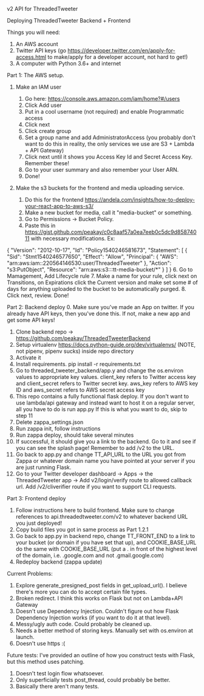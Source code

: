 v2 API for ThreadedTweeter

Deploying ThreadedTweeter Backend + Frontend

Things you will need:
1. An AWS account
2. Twitter API keys (go https://developer.twitter.com/en/apply-for-access.html to make/apply for a developer account, not hard to get!)
2. A computer with Python 3.6+ and internet

Part 1: The AWS setup.
1. Make an IAM user 
	1. Go here: https://console.aws.amazon.com/iam/home?#/users
	2. Click Add user
	3. Put in a cool username (not required) and enable Programmatic access
	4. Click next
	5. Click create group
	6. Set a group name and add AdministratorAccess (you probably don't want to do this in reality, the only services we use are S3 + Lambda + API Gateway)
	7. Click next until it shows you Access Key Id and Secret Access Key. Remember these!
	8. Go to your user summary and also remember your User ARN.
	9. Done!
 
2. Make the s3 buckets for the frontend and media uploading service.
	1. Do this for the frontend https://andela.com/insights/how-to-deploy-your-react-app-to-aws-s3/
	2. Make a new bucket for media, call it "media-bucket" or something. 
	3. Go to Permissions -> Bucket Policy.
	4. Paste this in https://gist.github.com/peakay/c0c8aaf57a0ea7eeb0c5dc9d85874011 with necessary modifications. Ex:

{
    "Version": "2012-10-17",
    "Id": "Policy1540246581673",
    "Statement": [
        {
            "Sid": "Stmt1540246577650",
            "Effect": "Allow",
            "Principal": {
                "AWS": "arn:aws:iam::220564146530:user/ThreadedTweeter"
            },
            "Action": "s3:PutObject",
            "Resource": "arn:aws:s3:::tt-media-bucket/*"
        }
    ]
}
	6. Go to Mamagement, Add Lifecycle rule
	7. Make a name for your rule, click next on Transitions, on Expirations click the Current version and make set some # of days for anything uploaded to the bucket to be automatically purged.
	8. Click next, review. Done!

Part 2: Backend deploy
0. Make sure you've made an App on twitter. If you already have API keys, then you've done this. If not, make a new app and get some API keys!
1. Clone backend repo -> https://github.com/peakay/ThreadedTweeterBackend
2. Setup virtualenv https://docs.python-guide.org/dev/virtualenvs/ (NOTE, not pipenv, pipenv sucks) inside repo directory
3. Activate it
4. Install requirements. pip install -r requirements.txt
5. Go to threaded_tweeter_backend/app.y and change the os.environ values to appropriate key values. client_key refers to Twitter access key and client_secret refers to Twitter secret key. aws_key refers to AWS key ID and aws_secret refers to AWS secret access key
6. This repo contains a fully functional flask deploy. If you don't want to use lambda/api gateway and instead want to host it on a regular server, all you have to do is run app.py If this is what you want to do, skip to step 11
7. Delete zappa_settings.json 
8. Run zappa init, follow instructions
9. Run zappa deploy, should take several minutes
10. If successful, it should give you a link to the backend. Go to it and see if you can see the splash page! Remember to add /v2 to the URL. 
11. Go back to app.py and change TT_API_URL to the URL you got from Zappa or whatever domain name you have pointed at your server if you are just running Flask.
12. Go to your Twitter developer dashboard -> Apps -> the ThreadedTweeter app -> Add v2/login/verify route to allowed callback url. Add /v2/cliverifier route if you want to support CLI requests. 

Part 3: Frontend deploy
1. Follow instructions here to build frontend. Make sure to change references to api.threadedtweeter.com/v2 to whatever backend URL you just deployed! 
2. Copy build files you got in same process as Part 1.2.1
3. Go back to app.py in backend repo, change TT_FRONT_END to a link to your bucket (or domain if you have set that up), and COOKIE_BASE_URL do the same with COOKIE_BASE_URL (put a . in front of the highest level of the domain, i.e. .google.com and not .gmail.google.com)
4. Redeploy backend (zappa update)


Current Problems:
1. Explore generate_presigned_post fields in get_upload_url(). I believe there's more you can do to accept certain file types.
2. Broken redirect. I think this works on Flask but not on Lambda+API Gateway
3. Doesn't use Dependency Injection. Couldn't figure out how Flask Dependency Injection works (if you want to do it at that level).
4. Messy/ugly auth code. Could probably be cleaned up. 
5. Needs a better method of storing keys. Manually set with os.environ at launch.
6. Doesn't use https :( 

Future tests:
I've provided an outline of how you construct tests with Flask, but this method uses patching. 
1. Doesn't test login flow whatsoever. 
2. Only superficially tests post_thread, could probably be better.
3. Basically there aren't many tests.
